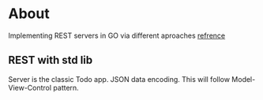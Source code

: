 # About
Implementing REST servers in GO via different aproaches
[refrence](https://eli.thegreenplace.net/2021/rest-servers-in-go-part-1-standard-library/ "This entire website is cool")

## REST with std lib

Server is the classic Todo app. JSON data encoding.
This will follow Model-View-Control pattern.

